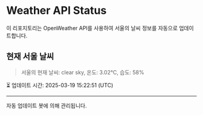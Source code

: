 
# Weather API Status

이 리포지토리는 OpenWeather API를 사용하여 서울의 날씨 정보를 자동으로 업데이트합니다.

## 현재 서울 날씨
> 서울의 현재 날씨: clear sky, 온도: 3.02°C, 습도: 58%

⏳ 업데이트 시간: 2025-03-19 15:22:51 (UTC)

---
자동 업데이트 봇에 의해 관리됩니다.
